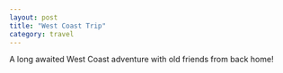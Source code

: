 ```yaml
---
layout: post
title: "West Coast Trip"
category: travel
---
```


A long awaited West Coast adventure with old friends from back home!
